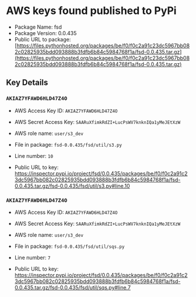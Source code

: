 # AWS keys found published to PyPi

* Package Name: fsd
* Package Version: 0.0.435
* Public URL to package: [https://files.pythonhosted.org/packages/be/f0/f0c2a91c23dc5967bb082c02825935bdd093888b3fdfb6b84c5984768f1a/fsd-0.0.435.tar.gz](https://files.pythonhosted.org/packages/be/f0/f0c2a91c23dc5967bb082c02825935bdd093888b3fdfb6b84c5984768f1a/fsd-0.0.435.tar.gz)

## Key Details

### `AKIAZ7YFAWD6HLD47Z4O`

* AWS Access Key ID: `AKIAZ7YFAWD6HLD47Z4O`
* AWS Secret Access Key: `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` 
* AWS role name: `user/s3_dev`
* File in package: `fsd-0.0.435/fsd/util/s3.py`
* Line number: `10`

* Public URL to key: https://inspector.pypi.io/project/fsd/0.0.435/packages/be/f0/f0c2a91c23dc5967bb082c02825935bdd093888b3fdfb6b84c5984768f1a/fsd-0.0.435.tar.gz/fsd-0.0.435/fsd/util/s3.py#line.10



### `AKIAZ7YFAWD6HLD47Z4O`

* AWS Access Key ID: `AKIAZ7YFAWD6HLD47Z4O`
* AWS Secret Access Key: `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` 
* AWS role name: `user/s3_dev`
* File in package: `fsd-0.0.435/fsd/util/sqs.py`
* Line number: `7`

* Public URL to key: https://inspector.pypi.io/project/fsd/0.0.435/packages/be/f0/f0c2a91c23dc5967bb082c02825935bdd093888b3fdfb6b84c5984768f1a/fsd-0.0.435.tar.gz/fsd-0.0.435/fsd/util/sqs.py#line.7


